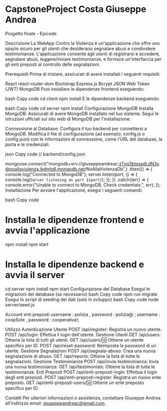 # CapstoneProject Costa Giuseppe Andrea
 Progetto finale - Epicode 




 Descrizione
La WebApp Contro la Violenza è un'applicazione che offre uno spazio sicuro per gli utenti che desiderano segnalare abusi e condividere testimonianze. L'applicazione consente agli utenti di registrarsi e accedere, segnalare abusi, leggere/inviare testimonianze, e fornisce un'interfaccia per gli enti preposti al controllo delle segnalazioni.

Prerequisiti
Prima di iniziare, assicurati di avere installati i seguenti requisiti:

React
react-router-dom
Bootstrap
Express.js
Bcrypt
JSON Web Token (JWT)
MongoDB
Puoi installare le dipendenze frontend eseguendo:

bash
Copy code
cd client
npm install
E le dipendenze backend eseguendo:

bash
Copy code
cd server
npm install
Configurazione
MongoDB
Installa MongoDB: Assicurati di avere MongoDB installato nel tuo sistema. Segui le istruzioni ufficiali sul sito web di MongoDB per l'installazione.

Connessione al Database: Configura il tuo backend per connettersi a MongoDB. Modifica il file di configurazione (ad esempio, config.js o config.json) con le informazioni di connessione, come l'URL del database, la porta e le credenziali.

json
Copy code
// backend/config.json

mongoose.connect("mongodb+srv://giuseppeandreac:zTvq3btosxdLdN3o@noallaviolenza.ikdmlo6.mongodb.net/NoAllaViolenzaDb",)
  .then(() => {
    console.log("Connected to MongoDB");
    server.listen(port, () => {
      console.log(`Server listening on port ${port}`);
    });
  })
  .catch((err) => {
    console.error("Unable to connect to MongoDB. Check credentials.", err);
  });
Installazione
Per avviare l'applicazione, esegui i seguenti comandi:

bash
Copy code
# Installa le dipendenze frontend e avvia l'applicazione
npm install
npm start

# Installa le dipendenze backend e avvia il server
cd server
npm install
npm start
Configurazione del Database
Esegui le migrazioni del database (se necessario)
bash
Copy code
npm run migrate
Esegui lo script di seeding dei dati (solo in sviluppo)
bash
Copy code
node server/seed.js


Account enti preposti 
username : polizia , password : polizia@ ;
username : coopSole , password : cooperativa!;

Utilizzo
Autenticazione Utente
POST /api/register: Registra un nuovo utente.
POST /api/login: Effettua il login dell'utente.
Gestione Utenti
GET /api/users: Ottiene la lista di tutti gli utenti.
GET /api/users/:id: Ottiene un utente specifico per ID.
POST /api/reset-password: Reimposta la password di un utente.
Gestione Segnalazioni
POST /api/segnala-abuso: Crea una nuova segnalazione di abuso.
GET /api/reports: Ottiene la lista di tutte le segnalazioni.
Gestione Testimonianze
POST /api/invia-testimonianza: Invia una nuova testimonianza.
GET /api/testimonials: Ottiene la lista di tutte le testimonianze.
Enti Preposti
POST /api/enti-preposti-login: Effettua il login degli enti preposti.
POST /api/enti-preposti-register: Registra un nuovo ente preposto.
GET /api/enti-preposti-users/:id: Ottiene un ente preposto specifico per ID.




Contatti
Per ulteriori informazioni o assistenza, contattare Giuseppe Andrea all'indirizzo email: giuseppeandreac@gmail.com.
